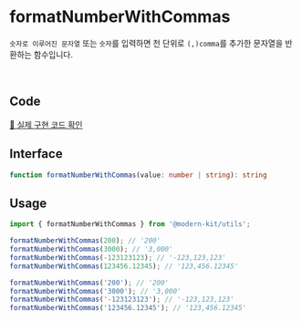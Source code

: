 # formatNumberWithCommas

`숫자로 이루어진 문자열` 또는 `숫자`를 입력하면 천 단위로 `(,)comma`를 추가한 문자열을 반환하는 함수입니다.

<br />

## Code
[🔗 실제 구현 코드 확인](https://github.com/modern-agile-team/modern-kit/blob/main/packages/utils/src/formatter/formatNumberWithCommas/index.ts)

## Interface
```ts title="typescript"
function formatNumberWithCommas(value: number | string): string
```

## Usage
```ts title="typescript"
import { formatNumberWithCommas } from '@modern-kit/utils';

formatNumberWithCommas(200); // '200'
formatNumberWithCommas(3000); // '3,000'
formatNumberWithCommas(-123123123); // '-123,123,123'
formatNumberWithCommas(123456.12345); // '123,456.12345'

formatNumberWithCommas('200'); // '200'
formatNumberWithCommas('3000'); // '3,000'
formatNumberWithCommas('-123123123'); // '-123,123,123'
formatNumberWithCommas('123456.12345'); // '123,456.12345'
```
